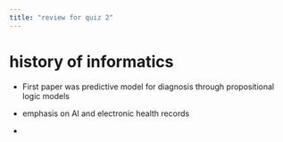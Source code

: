 ```yaml
---
title: "review for quiz 2"
---
```


# history of informatics

- First paper was predictive model for diagnosis through propositional logic
  models
- emphasis on AI and electronic health records

- 
